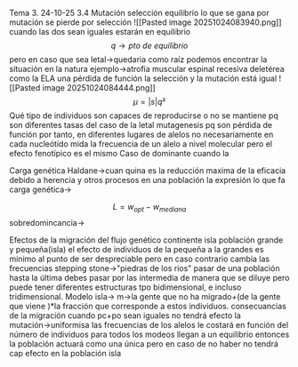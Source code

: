 Tema 3.
24-10-25
3.4 Mutación selección equilibrio
lo que se gana por mutación se pierde por selección
![[Pasted image 20251024083940.png]]
cuando las dos sean iguales estarán en equilibrio
$$
q→pto\ de\ equilibrio
$$
pero en caso que sea letal→quedaria como raíz 
podemos encontrar la situación en la natura
ejemplo→atrofia muscular espinal recesiva deletérea
	como la ELA
	una pérdida de función 
	la selección y la mutación está igual 
![[Pasted image 20251024084444.png]]
$$
\mu=|s|q²
$$
Qué tipo de individuos son capaces de reproducirse o no
se mantiene 
pq son diferentes tasas del caso de la letal mutagenesis
pq son pérdida de función por tanto, en diferentes lugares de alelos no necesariamente en cada nucleótido
mida la frecuencia de un alelo a nivel molecular pero el efecto fenotípico es el mismo
Caso de dominante
cuando la 

Carga genética
Haldane→cuan quina es la reducción maxima de la eficacia debido a herencia y otros procesos en una población
la expresión lo que fa 
carga genética→

$$
L=w_{opt}-w_{mediana}
$$
sobredomincancia→

Efectos  de la migración del flujo genético
continente isla 
población grande y pequeña(isla)
el efecto de individuos de la pequeña a la grandes es mínimo al punto  de  ser despreciable pero  en caso contrario cambia las frecuencias
stepping stone→"piedras de los rios"
pasar de una población hasta la última debes pasar por las intermedia de manera que se diluye pero puede tener diferentes estructuras tpo bidimensional, e incluso tridimensional.
Modelo isla→
m→la gente que no ha migrado+(de la  gente que viene )*la fracción que corresponde a estos individuos.
consecuancias de la migración cuando pc+po sean iguales no tendrá efecto la mutación→uniformisa las frecuencias de los alelos le costará en función del número de individuos para todos los modeos llegan a un equilibrio entonces la población actuará como una única pero en caso de no haber no tendrá cap efecto en la población isla